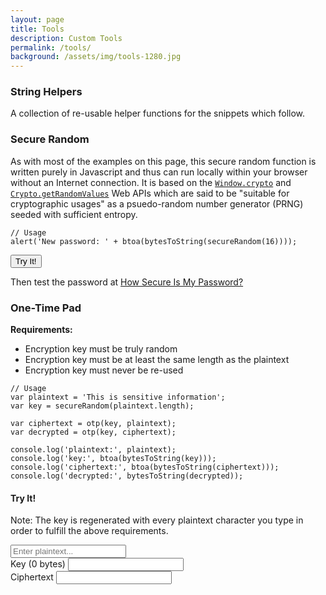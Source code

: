 ```yaml
---
layout: page
title: Tools
description: Custom Tools
permalink: /tools/
background: /assets/img/tools-1280.jpg
---
```

<h3>String Helpers</h3>
<p>A collection of re-usable helper functions for the snippets which follow.</p>
<script class="snippet">
// Converts string to Uint8Array
function stringToBytes(s) {
  var bytes = new Uint8Array(s.length);

  for (var i = 0; i < s.length; i++) {
    bytes[i] = s[i].charCodeAt(0);
  }

  return bytes;
}

// Converts Uint8Array to string
function bytesToString(bytes) {
  var s = '';

  for (var i = 0; i < bytes.length; i++) {
    s += String.fromCharCode(bytes[i]);
  }

  return s;
}
</script>

<h3>Secure Random</h3>
<p>As with most of the examples on this page, this secure random function is written purely in Javascript and thus can run locally within your browser without an Internet connection. It is based on the <a href="https://developer.mozilla.org/en-US/docs/Web/API/Window/crypto"><code>Window.crypto</code></a> and <a href="https://developer.mozilla.org/en-US/docs/Web/API/Crypto/getRandomValues"><code>Crypto.getRandomValues</code></a> Web APIs which are said to be "suitable for cryptographic usages" as a psuedo-random number generator (PRNG) seeded with sufficient entropy.</p>
<script class="snippet">
// Returns Uint8Array of cryptographically strong random sequence
function secureRandom(size) {
  var crypto = window.crypto || window.msCrypto;
  if (crypto === undefined)
    throw "No crypto service available";

  var bytes = new Uint8Array(size);
  crypto.getRandomValues(bytes);

  return bytes;
}
</script>
````
// Usage
alert('New password: ' + btoa(bytesToString(secureRandom(16))));
````

<p>
  <button type="button" class="btn btn-primary" onclick="javascript:alert('New password: ' + btoa(bytesToString(secureRandom(16))));">Try It!</button>
</p>

<p>Then test the password at <a href="https://howsecureismypassword.net/">How Secure Is My Password?</a></p>

<h3>One-Time Pad</h3>
<p><strong>Requirements:</strong></p>
<ul>
  <li>Encryption key must be truly random</li>
  <li>Encryption key must be at least the same length as the plaintext</li>
  <li>Encryption key must never be re-used</li>
</ul>
<script id="otp-example" class="snippet">
// Returns Uint8Array of ciphertext
function otp(key, plaintext) {
  if (typeof key === 'string')
    key = stringToBytes(key);

  if (typeof plaintext === 'string')
    plaintext = stringToBytes(plaintext);

  if (key.length < plaintext.length)
    throw "Key must be at least the same length as the plaintext"

  var bytes = new Uint8Array(plaintext.length);
  var ciphertext = '';
  for (var i = 0; i < plaintext.length; i++) {
    bytes[i] = key[i] ^ plaintext[i];
  }

  return bytes;
}
</script>
````
// Usage
var plaintext = 'This is sensitive information';
var key = secureRandom(plaintext.length);

var ciphertext = otp(key, plaintext);
var decrypted = otp(key, ciphertext);

console.log('plaintext:', plaintext);
console.log('key:', btoa(bytesToString(key)));
console.log('ciphertext:', btoa(bytesToString(ciphertext)));
console.log('decrypted:', bytesToString(decrypted));
````
<h4>Try It!</h4>
<p>Note: The key is regenerated with every plaintext character you type in order to fulfill the above requirements.</p>
<form id="otp">
  <div class="form-group">
    <input type="text" class="form-control" id="otp-plaintext" placeholder="Enter plaintext..." />
  </div>
  <div class="form-group">
    <label for="otp-key">Key (<span id="otp-key-size">0</span> bytes)</label>
    <input type="text" class="form-control" id="otp-key" readonly="readonly" />
  </div>
  <div class="form-group">
    <label for="otp-ciphertext">Ciphertext</label>
    <input type="text" class="form-control" id="otp-ciphertext" readonly="readonly" />
  </div>
</form>